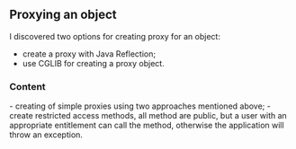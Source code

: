 <h2>Proxying an object</h2>

I discovered two options for creating proxy for an object:
- create a proxy with Java Reflection;
- use CGLIB for creating a proxy object.

<h3>Content</h3>
- creating of simple proxies using two approaches mentioned above;
- create restricted access methods, all method are public, but a user with an appropriate entitlement can call the method, otherwise the application will throw an exception.